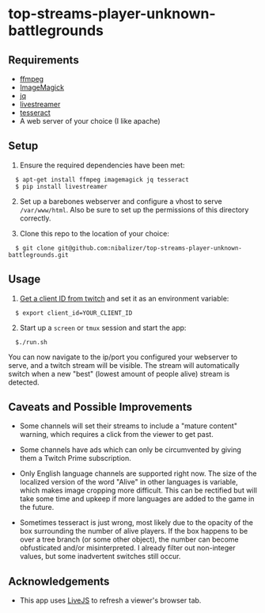 # top-streams-player-unknown-battlegrounds

## Requirements

* [ffmpeg](https://ffmpeg.org/)
* [ImageMagick](http://www.imagemagick.org/script/index.php)
* [jq](https://stedolan.github.io/jq/)
* [livestreamer](http://docs.livestreamer.io/)
* [tesseract](https://github.com/tesseract-ocr)
* A web server of your choice (I like apache)

## Setup

1. Ensure the required dependencies have been met:

```shell
  $ apt-get install ffmpeg imagemagick jq tesseract
  $ pip install livestreamer
```

2. Set up a barebones webserver and configure a vhost to serve `/var/www/html`.
   Also be sure to set up the permissions of this directory correctly.

3. Clone this repo to the location of your choice:

```shell
  $ git clone git@github.com:nibalizer/top-streams-player-unknown-battlegrounds.git
```


## Usage

1. [Get a client ID from twitch](https://dev.twitch.tv/docs/v5/guides/using-the-twitch-api)
   and set it as an environment variable:

```shell
  $ export client_id=YOUR_CLIENT_ID
```

2. Start up a `screen` or `tmux` session and start the app:

```shell
  $./run.sh
```

You can now navigate to the ip/port you configured your webserver to serve, and
a twitch stream will be visible. The stream will automatically switch when a
new "best" (lowest amount of people alive) stream is detected.

## Caveats and Possible Improvements

* Some channels will set their streams to include a "mature content" warning,
  which requires a click from the viewer to get past.

* Some channels have ads which can only be circumvented by giving them a
  Twitch Prime subscription.

* Only English language channels are supported right now. The size of the
  localized version of the word "Alive" in other languages is variable, which
  makes image cropping more difficult. This can be rectified but will take
  some time and upkeep if more languages are added to the game in the future.

* Sometimes tesseract is just wrong, most likely due to the opacity of the box
  surrounding the number of alive players. If the box happens to be over a
  tree branch (or some other object), the number can become obfusticated and/or
  misinterpreted. I already filter out non-integer values, but some inadvertent
  switches still occur.

## Acknowledgements

* This app uses [LiveJS](http://livejs.com/) to refresh a viewer's browser tab.
